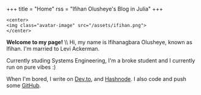 +++
title = "Home"
rss = "Ifihan Olusheye's Blog in Julia"
+++

~~~
<center>
<img class="avatar-image" src="/assets/ifihan.png">
</center>
~~~

**Welcome to my page!** \\\\
Hi, my name is Ifihanagbara Olusheye, known as Ifihan. I'm married to Levi Ackerman.

Currently studing Systems Engineering, I'm a broke student and I currently run on pure vibes :)

When I'm bored, I write on [Dev.to](https://dev.to/ifihan), and [Hashnode](https://hashnode.com/@Ifihan). I also code and push some [GitHub](https://github.com/Ifihan).
